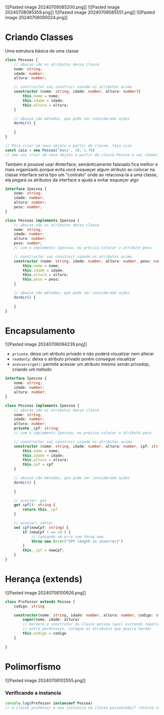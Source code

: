 ![[Pasted image 20240708085200.png]]
![[Pasted image 20240708085359.png]]
![[Pasted image 20240708085551.png]]
![[Pasted image 20240708090024.png]]
# Criando Classes
Uma estrutura básica de uma classe
```ts
class Pessoas {
	// abaixo são os atributos dessa classe
	nome: string;
	idade: number;
	altura: number;

	// constructor vai construir usando os atributos acima
	constructor (nome: string, idade: number, altura: number){
		this.nome = nome;
		this.idade = idade;
		this.altura = altura;
	}

	// abaixo são métodos, que pode ser considerado ações
	dormir() {
		
	}
}

// Para criar um novo objeto a partir da classe, faça isso
const caio = new Pessoa('Davi', 19, 1.70)
// new vai criar um novo objeto a partir da classe Pessoa e vai chamar o constructor dela
```

Também é possível usar #interface, semânticamente falanado fica melhor e mais organizado porque evita você esqueçer algum atributo ao colocar na classe
interface seria tipo um "contrato" onde ao relaciona-la a uma classe, ela pegará os atributos da interface e ajuda a evitar esqueçer algo
```ts
interface Ipessoa {
	nome: string;
	idade: number;
	altura: number;
	peso: number;
}

class Pessoas implements Ipessoa {
	// abaixo são os atributos dessa classe
	nome: string;
	idade: number;
	altura: number;
	peso: number;
	// com o implements Ipessoa, eu preciso colocar o atributo peso

	// constructor vai construir usando os atributos acima
	constructor (nome: string, idade: number, altura: number, peso: number){
		this.nome = nome;
		this.idade = idade;
		this.altura = altura;
		this.peso = peso;
	}

	// abaixo são métodos, que pode ser considerado ações
	dormir() {
		
	}
}
```

# Encapsulamento
![[Pasted image 20240708094239.png]]
- `private`: deixa um atributo privado e não poderá visualizar nem alterar
- `readonly`: deixa o atributo privado porém consegue visualizar
- `acessors(get)`: permite acessar um atributo mesmo sendo privadop, criando um método

```ts
interface Ipessoa {
	nome: string;
	idade: number;
	altura: number;
}

class Pessoas implements Ipessoa {
	// abaixo são os atributos dessa classe
	nome: string;
	idade: number;
	altura: number;
	private _cpf: string;
	// com o implements Ipessoa, eu preciso colocar o atributo peso

	// constructor vai construir usando os atributos acima
	constructor (nome: string, idade: number, altura: number, cpf: string){
		this.nome = nome;
		this.idade = idade;
		this.altura = altura;
		this.cpf = cpf
	}

	// abaixo são métodos, que pode ser considerado ações
	dormir() {
		
	}

	// acessor: get
	get cpf(): string {
		return this._cpf
	}

	// acessor: setter
	set cpf(newCpf: string) {
		if (newCpf ! == 14 ) {
			// lançando um erro com throw new
			throw new Error("CPF length is incorrect")		
		}
		this._cpf = newCpf;
	}
}
```

# Herança (extends)
![[Pasted image 20240708100926.png]]

```ts
class Professor extends Pessoa {
	codigo: string

	constructor(nome: string, idade: number, altura: number, codigo: string) {
		super(nome, idade, altura)
		// herdará o construtor da classe pessoa (pai) evitando repetir código
		// entre parênteses, coloque os atributos que queira herdar
		this.codigo = codigo
	}
	
}
```


# Polimorfismo
![[Pasted image 20240708102555.png]]
### Verificando a instancia 
```ts
console.log(Professor instanceof Pessoa)
// a classe professor é uma instancia da classe pessoa(mãe)? retorna true
```

